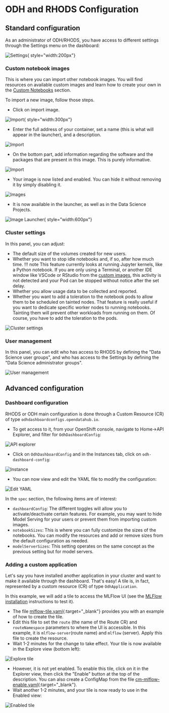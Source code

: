 # ODH and RHODS Configuration

## Standard configuration

As an administrator of ODH/RHODS, you have access to different settings through the Settings menu on the dashboard:

![Settings](img/settings.png){ style="width:200px"}

### Custom notebook images

This is where you can import other notebook images. You will find resources on available custom images and learn how to create your own in the [Custom Notebooks](custom-notebooks.md) section.

To import a new image, follow those steps.

- Click on import image.

![Import](img/import.png){ style="width:300px"}

- Enter the full address of your container, set a name (this is what will appear in the launcher), and a description.

![Import](img/import-1.png)

- On the bottom part, add information regarding the software and the packages that are present in this image. This is purely informative.

![Import](img/import-2.png)

- Your image is now listed and enabled. You can hide it without removing it by simply disabling it.

![Images](img/custom-images-list.png)

- It is now available in the launcher, as well as in the Data Science Projects.

![Image Launcher](img/custom-image-launcher.png){ style="width:600px"}

### Cluster settings

In this panel, you can adjust:

- The default size of the volumes created for new users.
- Whether you want to stop idle notebooks and, if so, after how much time.
!!! note
    This feature currently looks at running Jupyter kernels, like a Python notebook. If you are only using a Terminal, or another IDE window like VSCode or RStudio from the [custom images](custom-notebooks.md), this activity is not detected and your Pod can be stopped without notice after the set delay.
- Whether you allow usage data to be collected and reported.
- Whether you want to add a toleration to the notebook pods to allow them to be scheduled on tainted nodes. That feature is really useful if you want to dedicate specific worker nodes to running notebooks. Tainting them will prevent other workloads from running on them. Of course, you have to add the toleration to the pods.

![Cluster settings](img/cluster-settings.png)

### User management

In this panel, you can edit who has access to RHODS by defining the "Data Science user groups", and who has access to the Settings by defining the "Data Science administrator groups".

![User management](img/user-management.png)

## Advanced configuration

### Dashboard configuration

RHODS or ODH main configuration is done through a Custom Resource (CR) of type `odhdashboardconfigs.opendatahub.io`.

- To get access to it, from your OpenShift console, navigate to Home->API Explorer, and filter for `OdhDashboardConfig`:

![API explorer](img/api-explorer.png)

- Click on `OdhDashboardConfig` and in the Instances tab, click on `odh-dashboard-config`:

![Instance](img/instance.png)

- You can now view and edit the YAML file to modify the configuration:

![Edit YAML](img/edit-yaml.png)

In the `spec` section, the following items are of interest:

- `dashboardConfig`: The different toggles will allow you to activate/deactivate certain features. For example, you may want to hide Model Serving for your users or prevent them from importing custom images.
- `notebookSizes`: This is where you can fully customize the sizes of the notebooks. You can modify the resources and add or remove sizes from the default configuration as needed.
- `modelServerSizes`: This setting operates on the same concept as the previous setting but for model servers.

### Adding a custom application

Let's say you have installed another application in your cluster and want to make it available through the dashboard. That's easy! A tile is, in fact, represented by a custom resource (CR) of type `OdhApplication`.

In this example, we will add a tile to access the MLFlow UI (see the [MLFlow installation](../tools-and-applications/mlflow/mlflow.md) instructions to test it).

- The file [mlflow-tile.yaml](mlflow-tile.yaml){:target="_blank"} provides you with an example of how to create the tile.
- Edit this file to set the `route` (the name of the Route CR) and `routeNamespace` parameters to where the UI is accessible. In this example, it is `mlflow-server`(route name) and `mlflow` (server). Apply this file to create the resource.
- Wait 1-2 minutes for the change to take effect. Your tile is now available in the Explore view (bottom left):

![Explore tile](img/explore-tile.png)

- However, it is not yet enabled. To enable this tile, click on it in the Explorer view, then click the "Enable" button at the top of the description. You can also create a ConfigMap from the file [cm-mlflow-enable.yaml](cm-mlflow-enable.yaml){:target="_blank"}.
- Wait another 1-2 minutes, and your tile is now ready to use in the Enabled view:

![Enabled tile](img/enabled-tile.png)
